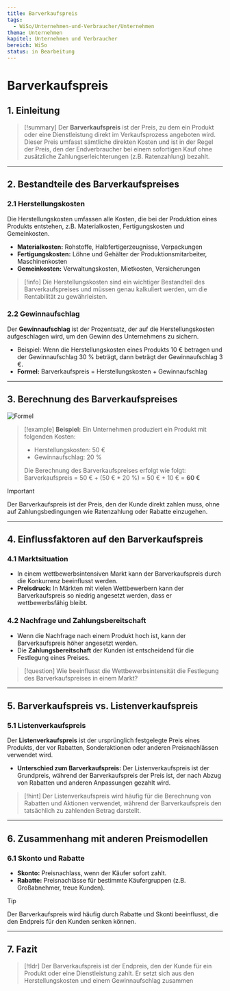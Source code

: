 ```yaml
---
title: Barverkaufspreis
tags:
  - WiSo/Unternehmen-und-Verbraucher/Unternehmen
thema: Unternehmen
kapitel: Unternehmen und Verbraucher
bereich: WiSo
status: in Bearbeitung
---
```

# Barverkaufspreis

## 1. Einleitung

> [!summary]
> Der **Barverkaufspreis** ist der Preis, zu dem ein Produkt oder eine Dienstleistung direkt im Verkaufsprozess angeboten wird. Dieser Preis umfasst sämtliche direkten Kosten und ist in der Regel der Preis, den der Endverbraucher bei einem sofortigen Kauf ohne zusätzliche Zahlungserleichterungen (z.B. Ratenzahlung) bezahlt.

---

## 2. Bestandteile des Barverkaufspreises

### 2.1 **Herstellungskosten**

Die Herstellungskosten umfassen alle Kosten, die bei der Produktion eines Produkts entstehen, z.B. Materialkosten, Fertigungskosten und Gemeinkosten.

- **Materialkosten:** Rohstoffe, Halbfertigerzeugnisse, Verpackungen
- **Fertigungskosten:** Löhne und Gehälter der Produktionsmitarbeiter, Maschinenkosten
- **Gemeinkosten:** Verwaltungskosten, Mietkosten, Versicherungen

> [!info]
> Die Herstellungskosten sind ein wichtiger Bestandteil des Barverkaufspreises und müssen genau kalkuliert werden, um die Rentabilität zu gewährleisten.

### 2.2 **Gewinnaufschlag**

Der **Gewinnaufschlag** ist der Prozentsatz, der auf die Herstellungskosten aufgeschlagen wird, um den Gewinn des Unternehmens zu sichern.

- Beispiel: Wenn die Herstellungskosten eines Produkts 10 € betragen und der Gewinnaufschlag 30 % beträgt, dann beträgt der Gewinnaufschlag 3 €.
- **Formel:** Barverkaufspreis = Herstellungskosten + Gewinnaufschlag

---

## 3. Berechnung des Barverkaufspreises

![Formel](https://s3.eu-central-1.amazonaws.com/studysmarter-mediafiles/media/10770260/flashcard_images/image_cXAnXUT.png?X-Amz-Algorithm=AWS4-HMAC-SHA256&X-Amz-Credential=AKIA4OLDUDE42UZHAIET%2F20250402%2Feu-central-1%2Fs3%2Faws4_request&X-Amz-Date=20250402T062828Z&X-Amz-Expires=604800&X-Amz-SignedHeaders=host&X-Amz-Signature=7be72126a7ad0ca12cdc57a1fc91a7413787f99d18401b6a07f960d37cd09507)

> [!example]
> **Beispiel:** Ein Unternehmen produziert ein Produkt mit folgenden Kosten:
> - Herstellungskosten: 50 €
> - Gewinnaufschlag: 20 %
>
> Die Berechnung des Barverkaufspreises erfolgt wie folgt:
> Barverkaufspreis = 50 € + (50 € * 20 %) = 50 € + 10 € = **60 €**

> [!important]
> Der Barverkaufspreis ist der Preis, den der Kunde direkt zahlen muss, ohne auf Zahlungsbedingungen wie Ratenzahlung oder Rabatte einzugehen.

---

## 4. Einflussfaktoren auf den Barverkaufspreis

### 4.1 **Marktsituation**

- In einem wettbewerbsintensiven Markt kann der Barverkaufspreis durch die Konkurrenz beeinflusst werden.
- **Preisdruck:** In Märkten mit vielen Wettbewerbern kann der Barverkaufspreis so niedrig angesetzt werden, dass er wettbewerbsfähig bleibt.

### 4.2 **Nachfrage und Zahlungsbereitschaft**

- Wenn die Nachfrage nach einem Produkt hoch ist, kann der Barverkaufspreis höher angesetzt werden.
- Die **Zahlungsbereitschaft** der Kunden ist entscheidend für die Festlegung eines Preises.

> [!question]
> Wie beeinflusst die Wettbewerbsintensität die Festlegung des Barverkaufspreises in einem Markt?

---

## 5. Barverkaufspreis vs. Listenverkaufspreis

### 5.1 **Listenverkaufspreis**

Der **Listenverkaufspreis** ist der ursprünglich festgelegte Preis eines Produkts, der vor Rabatten, Sonderaktionen oder anderen Preisnachlässen verwendet wird.

- **Unterschied zum Barverkaufspreis:** Der Listenverkaufspreis ist der Grundpreis, während der Barverkaufspreis der Preis ist, der nach Abzug von Rabatten und anderen Anpassungen gezahlt wird.

> [!hint]
> Der Listenverkaufspreis wird häufig für die Berechnung von Rabatten und Aktionen verwendet, während der Barverkaufspreis den tatsächlich zu zahlenden Betrag darstellt.

---

## 6. Zusammenhang mit anderen Preismodellen

### 6.1 **Skonto und Rabatte**

- **Skonto:** Preisnachlass, wenn der Käufer sofort zahlt.
- **Rabatte:** Preisnachlässe für bestimmte Käufergruppen (z.B. Großabnehmer, treue Kunden).

> [!tip]
> Der Barverkaufspreis wird häufig durch Rabatte und Skonti beeinflusst, die den Endpreis für den Kunden senken können.

---

## 7. Fazit

> [!tldr]
> Der Barverkaufspreis ist der Endpreis, den der Kunde für ein Produkt oder eine Dienstleistung zahlt. Er setzt sich aus den Herstellungskosten und einem Gewinnaufschlag zusammen
